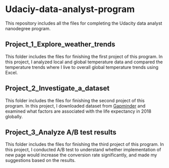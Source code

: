 # Udaciy-data-analyst-program

This repository includes all the files for completing the Udacity data analyst nanodegree program.

## Project_1_Explore_weather_trends
This folder includes the files for finishing the first project of this program. In this project, 
I analyzed local and global temperature data and compared the temperature trends where 
I live to overall global temperature trends using Excel.

## Project_2_Investigate_a_dataset
This folder includes the files for finishing the second project of this program. In this project,
I downloaded dataset from [Gapminder](https://www.gapminder.org/data/) and examined what 
factors are associated with the life expectancy in 2018 globally.

## Project_3_Analyze A/B test results
This folder includes the files for finishing the third project of this program. In this project,
I conducted A/B test to understand whether implementation of new page would increase the conversion rate significantly,
and made my suggestions based on the results.
